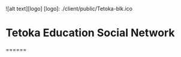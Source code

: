 ![alt text][logo]
[logo]: ./client/public/Tetoka-blk.ico

# Tetoka Education Social Network

======
